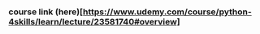 ### course link (here)[https://www.udemy.com/course/python-4skills/learn/lecture/23581740#overview]
